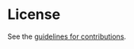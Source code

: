 # License

See the
[guidelines for contributions](https://github.com/paullouisageneau/draft-ndtc/blob/main/CONTRIBUTING.md).
